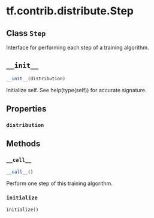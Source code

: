 <div itemscope itemtype="http://developers.google.com/ReferenceObject">
<meta itemprop="name" content="tf.contrib.distribute.Step" />
<meta itemprop="path" content="Stable" />
<meta itemprop="property" content="distribution"/>
<meta itemprop="property" content="__call__"/>
<meta itemprop="property" content="__init__"/>
<meta itemprop="property" content="initialize"/>
</div>

# tf.contrib.distribute.Step

## Class `Step`

Interface for performing each step of a training algorithm.



<!-- Placeholder for "Used in" -->


<h2 id="__init__"><code>__init__</code></h2>

``` python
__init__(distribution)
```

Initialize self.  See help(type(self)) for accurate signature.




## Properties

<h3 id="distribution"><code>distribution</code></h3>






## Methods

<h3 id="__call__"><code>__call__</code></h3>

``` python
__call__()
```

Perform one step of this training algorithm.


<h3 id="initialize"><code>initialize</code></h3>

``` python
initialize()
```






